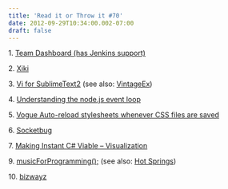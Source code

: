 ```yaml
---
title: 'Read it or Throw it #70'
date: 2012-09-29T10:34:00.002-07:00
draft: false
---
```


  

1. [Team Dashboard (has Jenkins support)](http://fdietz.github.com/team_dashboard/)

2. [Xiki](http://xiki.org/screencasts/)

3. [Vi for SublimeText2](http://www.sublimetext.com/docs/2/vintage.html) (see also: [VintageEx](https://github.com/SublimeText/VintageEx))

4. [Understanding the node.js event loop](http://blog.mixu.net/2011/02/01/understanding-the-node-js-event-loop/)

5. [Vogue Auto-reload stylesheets whenever CSS files are saved](http://screencast.com/t/kf1FDO1y5B)

6. [Socketbug](http://socketbug.com/)

7. [Making Instant C# Viable – Visualization](http://ermau.com/making-instant-csharp-viable-visualization/)

9. [musicForProgramming();](http://musicforprogramming.net/) (see also: [Hot Springs](http://www.youtube.com/watch?v=QsQfJ-n90nI))

10. [bizwayz](http://bizwayz.com/)